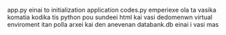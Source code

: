 app.py einai to initialization application
codes.py emperiexe ola ta vasika komatia kodika tis python pou sundeei html kai vasi dedomenwn
virtual enviroment itan polla arxei kai den anevenan
databank.db einai i vasi mas
